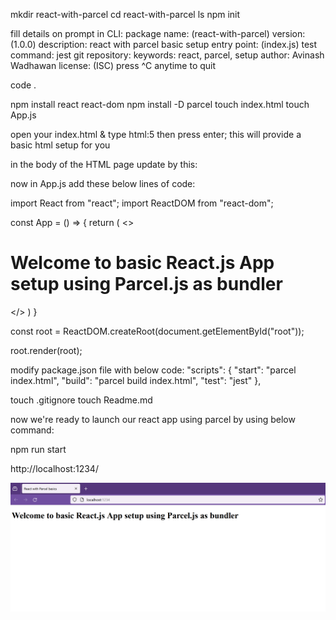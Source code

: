 mkdir react-with-parcel
cd react-with-parcel
ls
npm init

fill details on prompt in CLI:
package name: (react-with-parcel)
version: (1.0.0)
description: react with parcel basic setup
entry point: (index.js)
test command: jest
git repository:
keywords: react, parcel, setup
author: Avinash Wadhawan
license: (ISC)
press ^C anytime to quit

code .

npm install react react-dom
npm install -D parcel
touch index.html
touch App.js

open your index.html & type html:5 then press enter; this will provide a basic html setup for you

in the body of the HTML page update by this:
	
<div id="root"></div>
<script type="module" src="./App.js"></script>

now in App.js add these below lines of code:

import React from "react";
import ReactDOM from "react-dom";

const App = () => {
    return (
        <>
            <h1>Welcome to basic React.js App setup using Parcel.js as bundler</h1>
        </>
    )
}

const root = ReactDOM.createRoot(document.getElementById("root"));

root.render(root);

modify package.json file with below code:
  "scripts": {
    "start": "parcel index.html",
    "build": "parcel build index.html",
    "test": "jest"
  },

touch .gitignore
touch Readme.md

now we're ready to launch our react app using parcel by using below command:

npm run start


http://localhost:1234/

<img src="basic-react-wth-parcel.png" title="Basic react.js app with parcel.js" />